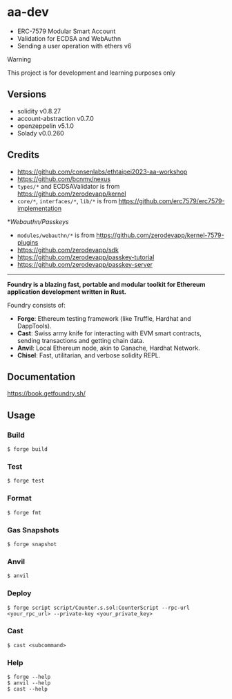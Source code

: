 # aa-dev

- ERC-7579 Modular Smart Account
- Validation for ECDSA and WebAuthn
- Sending a user operation with ethers v6

> [!WARNING]
> This project is for development and learning purposes only


## Versions

- solidity v0.8.27
- account-abstraction v0.7.0
- openzeppelin v5.1.0
- Solady v0.0.260


## Credits

- https://github.com/consenlabs/ethtaipei2023-aa-workshop
- https://github.com/bcnmy/nexus
- `types/*` and ECDSAValidator is from https://github.com/zerodevapp/kernel
- `core/*`, `interfaces/*`, `lib/*` is from https://github.com/erc7579/erc7579-implementation

**Webauthn/Passkeys*
- `modules/webauthn/*` is from https://github.com/zerodevapp/kernel-7579-plugins
- https://github.com/zerodevapp/sdk
- https://github.com/zerodevapp/passkey-tutorial
- https://github.com/zerodevapp/passkey-server

---

**Foundry is a blazing fast, portable and modular toolkit for Ethereum application development written in Rust.**

Foundry consists of:

-   **Forge**: Ethereum testing framework (like Truffle, Hardhat and DappTools).
-   **Cast**: Swiss army knife for interacting with EVM smart contracts, sending transactions and getting chain data.
-   **Anvil**: Local Ethereum node, akin to Ganache, Hardhat Network.
-   **Chisel**: Fast, utilitarian, and verbose solidity REPL.

## Documentation

https://book.getfoundry.sh/

## Usage

### Build

```shell
$ forge build
```

### Test

```shell
$ forge test
```

### Format

```shell
$ forge fmt
```

### Gas Snapshots

```shell
$ forge snapshot
```

### Anvil

```shell
$ anvil
```

### Deploy

```shell
$ forge script script/Counter.s.sol:CounterScript --rpc-url <your_rpc_url> --private-key <your_private_key>
```

### Cast

```shell
$ cast <subcommand>
```

### Help

```shell
$ forge --help
$ anvil --help
$ cast --help
```
